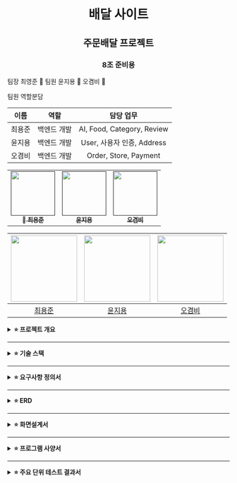 # <div align="center">배달 사이트</div>

## <div align="center">주문배달 프로젝트</div>

### <div align="center">8조 준비용</div>

팀장 최영준 🐲  팀원 윤지용 🐂  오겸비 🐰</div>

팀원 역할분담

| 이름 | 역할 | 담당 업무 | 
| :-:  | :-: | :-: |
| 최용준 | 백엔드 개발 | AI, Food, Category, Review |
| 윤지용 | 백엔드 개발 | User, 사용자 인증, Address |
| 오겸비 | 백엔드 개발 | Order, Store, Payment |

<table>
  <tbody>
    <tr>
      <td align="center"><a href=""><img src="" width="100px;" alt=""/><br /><sub><b> 최용준 </b></sub></a><br /></td>
      <td align="center"><a href=""><img src="" width="100px;" alt=""/><br /><sub><b> 윤지용 </b></sub></a><br /></td>
      <td align="center"><a href=""><img src="" width="100px;" alt=""/><br /><sub><b> 오겸비 </b></sub></a><br /></td>
    </tr>
  </tbody>
</table>


| <img src="https://github.com/choiy6" alt="" width="150"> | <img src="https://avatars.githubusercontent.com/u/150976474?v=4" alt="" width="150"> | <img src="https://github.com/afoisl" alt="" width="150"> |
|:------:|:------:|:------:|
| [최용준](https://github.com/choiy6) | [윤지용](https://github.com/jeffyun3061) | [오겸비](https://github.com/afoisl) |

<details>
<summary>
  <b>⭐ 프로젝트 개요</b>
</summary>
<div markdown="1">

#### 📌주제
배달 서비스를 위한 웹 애플리케이션으로, 사용자가 가게와 주문을 연결하여 손쉽게 주문 및 배달 상태를 확인할 수 있도록 지원하는 시스템.

#### 📌목표 

1.사용자 편의성 제공:

2. 음식 주문 및 배달 상태 실시간 확인.
다양한 가게와 메뉴 정보를 쉽게 검색.
효율적인 주문 및 배달 관리:

3. 가게와 고객 간 빠르고 정확한 정보 전달.
배달 상태 업데이트 및 관리자 권한 설정.
안전한 사용자 인증:

Spring Security와 JWT 기반의 인증/인가 체계 구축.
사용자 역할(CUSTOMER, OWNER, MANAGER, MASTER)에 따른 접근 권한 관리.

4.확장성과 성능 최적화
docker 사용 과

<br/>

</div>
</details>

---

<details>
<summary>
  <b>⭐ 기술 스택</b>
</summary>
<div markdown="1">

#### 📌공통

- 언어 및 프레임워크: Java 17, Spring Boot, Spring Security
- 데이터베이스: PostgreSQL
- 배포 및 관리: Docker, AWS
- 협업 도구: GitHub, Slack

#### 📌백엔드

- 개발 환경: IntelliJ IDEA, Windows, macOS
- 프로그래밍 언어: Java 17
- 빌드 도구: Gradle
- 프레임워크: Spring Boot, Spring Security
- 보안: JWT(JSON Web Token), Spring Security

#### 📌배포

<br/>

</div>
</details>

---

<details>
<summary>
  <b>⭐ 요구사항 정의서</b>
</summary>
<div markdown="1">

#### 📌 목적
- 회원 관리

회원가입 및 로그인.
사용자 권한(CUSTOMER, OWNER, MANAGER, MASTER) 기반 접근 관리.
JWT를 활용한 인증/인가 구현.
주문 관리

CUSTOMER: 메뉴 검색 및 주문.
OWNER: 가게 및 메뉴 관리.
MANAGER/MASTER: 전체 주문 및 배달 상태 관리.
배달 관리

주문 상태 업데이트(준비 중, 배달 중, 완료).
실시간 배달 추적 기능.
관리자 기능

MASTER: 모든 사용자 및 주문 정보 관리.
MANAGER: 일부 관리자 권한으로 가게 및 주문 관리.
<br/>

</div>
</details>

---

<details>
<summary>
  <b>⭐ ERD</b>
</summary>
<div markdown="1">
<br/>
  
![sparta13 (1)](https://github.com/user-attachments/assets/396d1681-4b3c-4210-85cb-efa30389af3e)

</div>
</details>

---

<details>
<summary>
  <b>⭐ 화면설계서</b>
</summary>
<div markdown="1">

- 메인화면



  <b>⭐ 시스템 아키텍처 설계서</b>
</summary>
<div markdown="1">
  
<p align="center">
 
</p>

</div>
</details>

---

<details>
<summary>
  <b>⭐ 프로그램 사양서</b>
</summary>
<div markdown="1">
  
- API 전체 목록


- 문서, 사용자 API 목록


</div>
</details>

---

<details>
<summary><b>⭐ 주요 단위 테스트 결과서</b></summary>
<div markdown="1">


<summary><b>⭐ UI/UX 단위 테스트결과서</b></summary>


</div>
